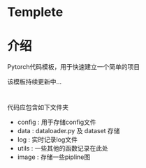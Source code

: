 # Templete

# 介绍
Pytorch代码模板，用于快速建立一个简单的项目

该模板持续更新中...

#

代码应包含如下文件夹
- config : 用于存储config文件
- data :  dataloader.py 及 dataset 存储
- log : 实时记录log文件
- utils : 一些其他的函数记录在此处
- image : 存储一些pipline图
#